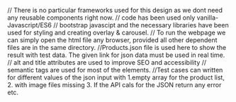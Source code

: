 // There is no particular frameworks used for this design as we dont need any reusable components right now.
// code has been used only vanilla-Javascript/ES6
// bootstrap javascipt and the necessary libraries have been used for styling and creating overlay & carousel.
// To run the webpage we can simply open the html file any browser, provided all other dependent files are in the same directory.
//Products.json file is used here to show the result with test data. The given link for json data must be used in real time.
// alt and title attributes are used to improve SEO and accessibility
// semantic tags are used for most of the elements.
//Test cases can written for different values of the json input with 1.empty array for the product list, 2. with image files missing 3. If the API cals for the JSON return any error etc.